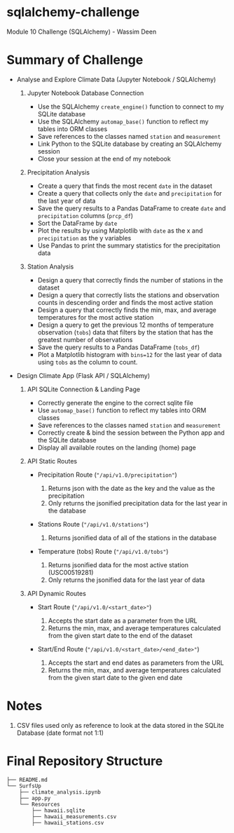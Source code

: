 # sqlalchemy-challenge
Module 10 Challenge (SQLAlchemy) - Wassim Deen

# Summary of Challenge
- Analyse and Explore Climate Data (Jupyter Notebook / SQLAlchemy)
    1. Jupyter Notebook Database Connection
        - Use the SQLAlchemy `create_engine()` function to connect to my SQLite database
        - Use the SQLAlchemy `automap_base()` function to reflect my tables into ORM classes
        - Save references to the classes named `station` and `measurement`
        - Link Python to the SQLite database by creating an SQLAlchemy session
        - Close your session at the end of my notebook

    2. Precipitation Analysis
        - Create a query that finds the most recent `date` in the dataset
        - Create a query that collects only the `date` and `precipitation` for the last year of data
        - Save the query results to a Pandas DataFrame to create `date` and `precipitation` columns (`prcp_df`)
        - Sort the DataFrame by `date`
        - Plot the results by using Matplotlib with `date` as the x and `precipitation` as the y variables
        - Use Pandas to print the summary statistics for the precipitation data

    3. Station Analysis
        - Design a query that correctly finds the number of stations in the dataset
        - Design a query that correctly lists the stations and observation counts in descending order and finds the most active station
        - Design a query that correctly finds the min, max, and average temperatures for the most active station
        - Design a query to get the previous 12 months of temperature observation (`tobs`) data that filters by the station that has the greatest number of observations
        - Save the query results to a Pandas DataFrame (`tobs_df`)
        - Plot a Matplotlib histogram with `bins=12` for the last year of data using `tobs` as the column to count.

- Design Climate App (Flask API / SQLAlchemy)
    1. API SQLite Connection & Landing Page
        - Correctly generate the engine to the correct sqlite file
        - Use `automap_base()` function to reflect my tables into ORM classes
        - Save references to the classes named `station` and `measurement`
        - Correctly create & bind the session between the Python app and the SQLite database
        - Display all available routes on the landing (home) page

    2. API Static Routes
        - Precipitation Route (`"/api/v1.0/precipitation"`)
            1. Returns json with the date as the key and the value as the precipitation
            2. Only returns the jsonified precipitation data for the last year in the database

        - Stations Route (`"/api/v1.0/stations"`)
            1. Returns jsonified data of all of the stations in the database

        - Temperature (tobs) Route (`"/api/v1.0/tobs"`)
            1. Returns jsonified data for the most active station (USC00519281)
            2. Only returns the jsonified data for the last year of data 

    3. API Dynamic Routes
        - Start Route (`"/api/v1.0/<start_date>"`)
            1. Accepts the start date as a parameter from the URL
            2. Returns the min, max, and average temperatures calculated from the given start date to the end of the dataset

        - Start/End Route (`"/api/v1.0/<start_date>/<end_date>"`)
            1. Accepts the start and end dates as parameters from the URL
            2. Returns the min, max, and average temperatures calculated from the given start date to the given end date


# Notes
1. CSV files used only as reference to look at the data stored in the SQLite Database (date format not 1:1)


# Final Repository Structure
```
├── README.md
└── SurfsUp
    ├── climate_analysis.ipynb
    ├── app.py
    └── Resources
        ├── hawaii.sqlite
        ├── hawaii_measurements.csv
        ├── hawaii_stations.csv

```
